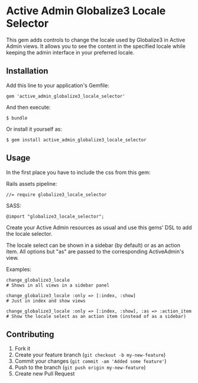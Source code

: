 # Active Admin Globalize3 Locale Selector

This gem adds controls to change the locale used by Globalize3 in Active Admin views. It allows you to see the content in the specified locale while keeping the admin interface in your preferred locale.

## Installation

Add this line to your application's Gemfile:

    gem 'active_admin_globalize3_locale_selector'

And then execute:

    $ bundle

Or install it yourself as:

    $ gem install active_admin_globalize3_locale_selector

## Usage

In the first place you have to include the css from this gem:

Rails assets pipeline:

    //= require globalize3_locale_selector

SASS:

    @import "globalize3_locale_selector";

Create your Active Admin resources as usual and use this gems' DSL to add the locale selector.

The locale select can be shown in a sidebar (by default) or as an action item. All options but "as" are passed to the corresponding ActiveAdmin's view.

Examples:

    change_globalize3_locale
    # Shows in all views in a sidebar panel

    change_globalize3_locale :only => [:index, :show]
    # Just in index and show views

    change_globalize3_locale :only => [:index, :show], :as => :action_item
    # Show the locale select as an action item (instead of as a sidebar)

## Contributing

1. Fork it
2. Create your feature branch (`git checkout -b my-new-feature`)
3. Commit your changes (`git commit -am 'Added some feature'`)
4. Push to the branch (`git push origin my-new-feature`)
5. Create new Pull Request
